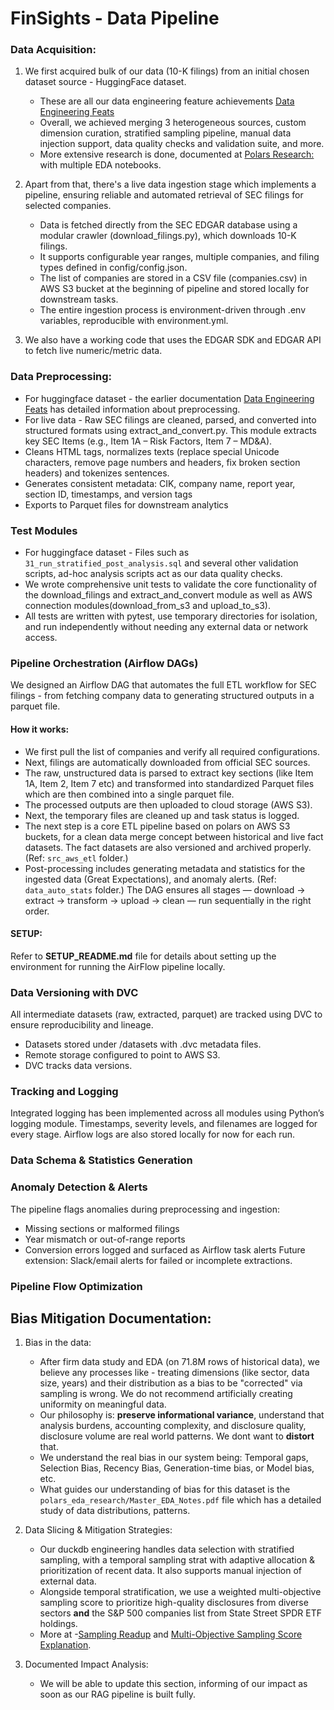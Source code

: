 # FinSights - Data Pipeline

### Data Acquisition:
1. We first acquired bulk of our data (10-K filings) from an initial chosen dataset source - HuggingFace dataset.
    -  These are all our data engineering feature achievements [Data Engineering Feats](data_engineering_research/duckdb_data_engineering/Data_Engineering_README.md#L71) 
    -  Overall, we achieved merging 3 heterogeneous sources, custom dimension curation, stratified sampling pipeline, manual data injection support, data quality checks and validation suite, and more.
    -  More extensive research is done, documented at [Polars Research:](#polars-research) with multiple EDA notebooks.
 
2. Apart from that, there's a live data ingestion stage which implements a pipeline, ensuring reliable and automated retrieval of SEC filings for selected companies. 
   - Data is fetched directly from the SEC EDGAR database using a modular crawler (download_filings.py), which downloads 10-K filings.
   - It supports configurable year ranges, multiple companies, and filing types defined in config/config.json. 
   - The list of companies are stored in a CSV file (companies.csv) in AWS S3 bucket at the beginning of pipeline and stored locally for downstream tasks. 
   - The entire ingestion process is environment-driven through .env variables, reproducible with environment.yml.

3. We also have a working code that uses the EDGAR SDK and EDGAR API to fetch live numeric/metric data.


### Data Preprocessing:
- For huggingface dataset - the earlier documentation [Data Engineering Feats](data_engineering_research/duckdb_data_engineering/Data_Engineering_README.md#L71) has detailed information about preprocessing.
- For live data - Raw SEC filings are cleaned, parsed, and converted into structured formats using extract_and_convert.py. This module extracts key SEC Items (e.g., Item 1A – Risk Factors, Item 7 – MD&A).
- Cleans HTML tags, normalizes texts (replace special Unicode characters, remove page numbers and headers, fix broken section headers) and tokenizes sentences.
- Generates consistent metadata: CIK, company name, report year, section ID, timestamps, and version tags
- Exports to Parquet files for downstream analytics

### Test Modules
- For huggingface dataset - Files such as `31_run_stratified_post_analysis.sql` and several other validation scripts, ad-hoc analysis scripts act as our data quality checks.
- We wrote comprehensive unit tests to validate the core functionality of the download_filings and extract_and_convert module as well as AWS connection modules(download_from_s3 and upload_to_s3).
- All tests are written with pytest, use temporary directories for isolation, and run independently without needing any external data or network access.
  
### Pipeline Orchestration (Airflow DAGs)

We designed an Airflow DAG that automates the full ETL workflow for SEC filings - from fetching company data to generating structured outputs in a parquet file. 

#### How it works:
- We first pull the list of companies and verify all required configurations. 
- Next, filings are automatically downloaded from official SEC sources.
- The raw, unstructured data is parsed to extract key sections (like Item 1A, Item 2, Item 7 etc) and transformed into standardized Parquet files which are then combined into a single parquet file.
- The processed outputs are then uploaded to cloud storage (AWS S3).
- Next, the temporary files are cleaned up and task status is logged.
- The next step is a core ETL pipeline based on polars on AWS S3 buckets, for a clean data merge concept between historical and live fact datasets. The fact datasets are also versioned and archived properly. (Ref: `src_aws_etl` folder.)
- Post-processing includes generating metadata and statistics for the ingested data (Great Expectations), and anomaly alerts. (Ref: `data_auto_stats` folder.) 
The DAG ensures all stages — download → extract → transform → upload → clean — run sequentially in the right order.


#### SETUP:
Refer to **SETUP_README.md** file for details about setting up the environment for running the AirFlow pipeline locally.

### Data Versioning with DVC
All intermediate datasets (raw, extracted, parquet) are tracked using DVC to ensure reproducibility and lineage. 
- Datasets stored under /datasets with .dvc metadata files.
- Remote storage configured to point to AWS S3.
- DVC tracks data versions.

### Tracking and Logging
Integrated logging has been implemented across all modules using Python’s logging module. Timestamps, severity levels, and filenames are logged for every stage. Airflow logs are also stored locally for now for each run.

### Data Schema & Statistics Generation

### Anomaly Detection & Alerts
The pipeline flags anomalies during preprocessing and ingestion:
- Missing sections or malformed filings
- Year mismatch or out-of-range reports
- Conversion errors logged and surfaced as Airflow task alerts
Future extension: Slack/email alerts for failed or incomplete extractions.

### Pipeline Flow Optimization


## Bias Mitigation Documentation:

1. Bias in the data:
   - After firm data study and EDA (on 71.8M rows of historical data), we believe any processes like - treating dimensions (like sector, data size, years) and their distribution as a bias to be "corrected" via sampling is wrong. We do not recommend artificially creating uniformity on meaningful data. 
   - Our philosophy is: **preserve informational variance**, understand that analysis burdens, accounting complexity, and disclosure quality, disclosure volume are real world patterns. We dont want to **distort** that.
   - We understand the real bias in our system being: Temporal gaps, Selection Bias, Recency Bias, Generation-time bias, or Model bias, etc.
   - What guides our understanding of bias for this dataset is the `polars_eda_research/Master_EDA_Notes.pdf` file which has a detailed study of data distributions, patterns.

2. Data Slicing & Mitigation Strategies: 
    - Our duckdb engineering handles data selection with stratified sampling, with a temporal sampling strat with adaptive allocation & prioritization of recent data. It also supports manual injection of external data.
    - Alongside temporal stratification, we use a weighted multi-objective sampling score to prioritize high-quality disclosures from diverse sectors **and** the S&P 500 companies list from State Street SPDR ETF holdings. 
    -  More at -[Sampling Readup](data_engineering_research/duckdb_data_engineering/DuckDB_Sampling_Strategy.md#temporal-sampling-strategy) and [Multi-Objective Sampling Score Explanation](data_engineering_research/duckdb_data_engineering/DuckDB_Sampling_Strategy.md#weighted-multi-objective-sampling-score-explanation).
   
3. Documented Impact Analysis:
   - We will be able to update this section, informing of our impact as soon as our RAG pipeline is built fully.

